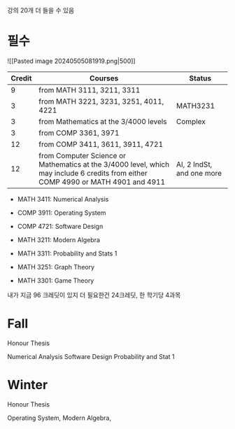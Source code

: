 강의 20개 더 들을 수 있음

# 필수
![[Pasted image 20240505081919.png|500]]

| Credit | Courses                                                                                                                           | Status                    |
| ------ | --------------------------------------------------------------------------------------------------------------------------------- | ------------------------- |
| 9      | from MATH 3111, 3211, 3311                                                                                                        |                           |
| 3      | from MATH 3221, 3231, 3251, 4011, 4221                                                                                            | MATH3231                  |
| 3      | from Mathematics at the 3/4000 levels                                                                                             | Complex                   |
| 3      | from COMP 3361, 3971                                                                                                              |                           |
| 12     | from COMP 3411, 3611, 3911, 4721                                                                                                  |                           |
| 12     | from Computer Science or Mathematics at the 3/4000 level, which may include 6 credits from either COMP 4990 or MATH 4901 and 4911 | AI, 2 IndSt, and one more |

- MATH 3411: Numerical Analysis
- COMP 3911: Operating System
- COMP 4721: Software Design
- MATH 3211: Modern Algebra
- MATH 3311: Probability and Stats 1

- MATH 3251: Graph Theory
- MATH 3301: Game Theory

내가 지금 96 크레딧이 있지 더 필요한건 24크레딧, 한 학기당 4과목

# Fall
Honour Thesis

Numerical Analysis
Software Design
Probability and Stat 1


# Winter
Honour Thesis

Operating System, 
Modern Algebra, 
